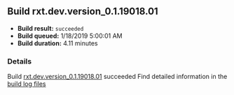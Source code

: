 ## Build rxt.dev.version_0.1.19018.01
- **Build result:** `succeeded`
- **Build queued:** 1/18/2019 5:00:01 AM
- **Build duration:** 4.11 minutes
### Details
Build [rxt.dev.version_0.1.19018.01](https://winappstudio.visualstudio.com/web/build.aspx?pcguid=a4ef43be-68ce-4195-a619-079b4d9834c2&builduri=vstfs%3a%2f%2f%2fBuild%2fBuild%2f26906) succeeded
Find detailed information in the [build log files](https://uwpctdiags.blob.core.windows.net/buildlogs/rxt.dev.version_0.1.19018.01_logs.zip)

